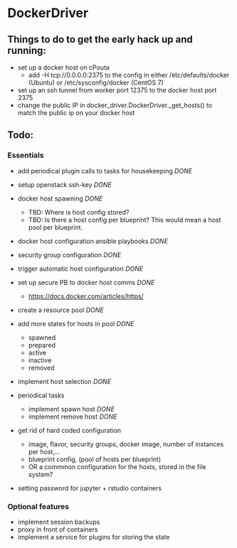 # DockerDriver

## Things to do to get the early hack up and running:

- set up a docker host on cPouta
    - add -H tcp://0.0.0.0:2375 to the config in either /etc/defaults/docker (Ubuntu) or /etc/sysconfig/docker (CentOS 7)
- set up an ssh tunnel from worker port 12375 to the docker host port 2375
- change the public IP in docker_driver.DockerDriver._get_hosts() to match the public ip on your docker host

## Todo:

### Essentials
- add periodical plugin calls to tasks for housekeeping *DONE* 
- setup openstack ssh-key *DONE*

- docker host spawning *DONE*
    - TBD: Where is host config stored?
    - TBD: Is there a host config per blueprint? This would mean a host pool per blueprint.

- docker host configuration ansible playbooks *DONE*
- security group configuration *DONE*
- trigger automatic host configuration *DONE*

- set up secure PB to docker host comms *DONE*
    - https://docs.docker.com/articles/https/

- create a resource pool *DONE*

- add more states for hosts in pool *DONE*
    - spawned
    - prepared
    - active
    - inactive
    - removed

- implement host selection *DONE*

- periodical tasks
    - implement spawn host *DONE*
    - implement remove host *DONE*

- get rid of hard coded configuration  
    - image, flavor, security groups, docker image, number of instances per host,...  
    - blueprint config, (pool of hosts per blueprint)
    - OR a commmon configuration for the hosts, stored in the file system?
       
- setting password for jupyter + rstudio containers


### Optional features
- implement session backups
- proxy in front of containers
- implement a service for plugins for storing the state 
